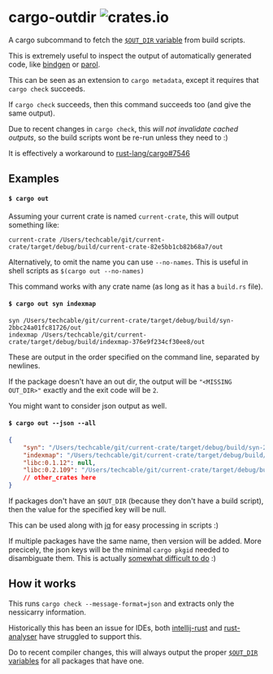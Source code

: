 cargo-outdir ![crates.io](https://shields.io/crates/v/cargo-outdir)
=============
A cargo subcommand to fetch the [`$OUT_DIR` variable](https://doc.rust-lang.org/cargo/reference/build-scripts.html#outputs-of-the-build-script) from build scripts.

This is extremely useful to inspect the output of automatically generated code, like [bindgen](https://rust-lang.github.io/rust-bindgen/) or [parol](https://lib.rs/crates/parol).

This can be seen as an extension to `cargo metadata`, except it requires that `cargo check` succeeds.

If `cargo check` succeeds, then this command succeeds too (and give the same output).

Due to recent changes in `cargo check`, this *will not invalidate cached outputs*, so the build scripts wont be re-run unless they need to :)

It is effectively a workaround to [rust-lang/cargo#7546](https://github.com/rust-lang/cargo/issues/7546)

## Examples
#### `$ cargo out`
Assuming your current crate is named `current-crate`, this will output something like:
````
current-crate /Users/techcable/git/current-crate/target/debug/build/current-crate-82e5bb1cb82b68a7/out
````

Alternatively, to omit the name you can use `--no-names`. This is useful in shell scripts as `$(cargo out --no-names)`

This command works with any crate name (as long as it has a `build.rs` file).

#### `$ cargo out syn indexmap` 
````
syn /Users/techcable/git/current-crate/target/debug/build/syn-2bbc24a01fc81726/out
indexmap /Users/techcable/git/current-crate/target/debug/build/indexmap-376e9f234cf30ee8/out
````

These are output in the order specified on the command line, separated by newlines.

If the package doesn't have an out dir, the output will be `"<MISSING OUT_DIR>"` exactly and the exit code will be `2`.


You might want to consider json output as well.
#### `$ cargo out --json --all`
`````json
{
    "syn": "/Users/techcable/git/current-crate/target/debug/build/syn-2bbc24a01fc81726/out",
    "indexmap": "/Users/techcable/git/current-crate/target/debug/build/indexmap-376e9f234cf30ee8/out",
    "libc:0.1.12": null,
    "libc:0.2.109": "/Users/techcable/git/current-crate/target/debug/build/libc-1c95e0902b980b08/out",
    // other_crates here
}
`````

If packages don't have an `$OUT_DIR` (because they don't have a build script), then the value for the specified key will be null. 

This can be used along with [jq](https://stedolan.github.io/jq/) for easy processing in scripts :)

If multiple packages have the same name, then version will be added. More precicely, the json keys will be the minimal `cargo pkgid` needed to disambiguate them. This is actually [somewhat difficult to do](./src/spec.rs) :)

## How it works
This runs `cargo check --message-format=json` and extracts only the nessicarry information.


Historically this has been an issue for IDEs, both [intellij-rust](https://github.com/intellij-rust/intellij-rust/pull/4542) and [rust-analyser](https://github.com/rust-analyzer/rust-analyzer/pull/1967) have struggled to support this.


Do to recent compiler changes, this will always output the proper [`$OUT_DIR` variables](https://doc.rust-lang.org/cargo/reference/build-scripts.html#outputs-of-the-build-script) for all packages that have one.


